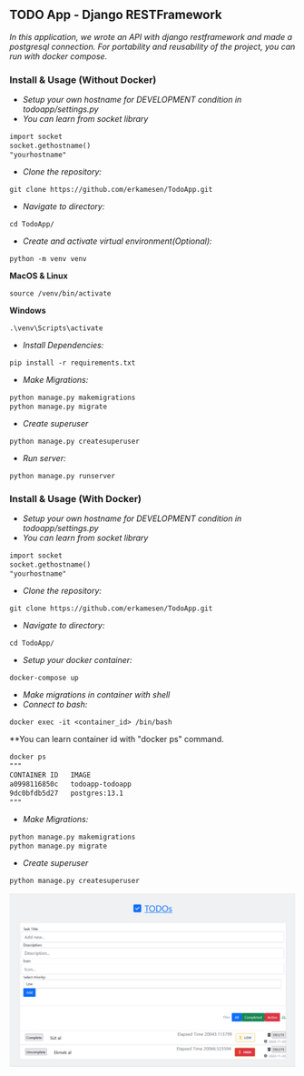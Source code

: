 ## TODO App - Django RESTFramework
*In this application, we wrote an API with django restframework and made a postgresql connection.*
*For portability and reusability of the project, you can run with docker compose.*

### Install & Usage (Without Docker)

- *Setup your own hostname for DEVELOPMENT condition in todoapp/settings.py*
- *You can learn from socket library*
```
import socket
socket.gethostname()
"yourhostname"
```
- *Clone the repository:*
```
git clone https://github.com/erkamesen/TodoApp.git
```
- *Navigate to directory:*
```
cd TodoApp/
```
- *Create and activate virtual environment(Optional):*
```
python -m venv venv
```
**MacOS & Linux**
```
source /venv/bin/activate
```
**Windows**
```
.\venv\Scripts\activate
```
- *Install Dependencies:*
```
pip install -r requirements.txt
```
- *Make Migrations:*
```
python manage.py makemigrations
python manage.py migrate
```
- *Create superuser*
```
python manage.py createsuperuser
```
- *Run server:*
```
python manage.py runserver
```

### Install & Usage (With Docker)
- *Setup your own hostname for DEVELOPMENT condition in todoapp/settings.py*
- *You can learn from socket library*
```
import socket
socket.gethostname()
"yourhostname"
```
- *Clone the repository:*
```
git clone https://github.com/erkamesen/TodoApp.git
```
- *Navigate to directory:*
```
cd TodoApp/
```
- *Setup your docker container:*
```
docker-compose up
```
- *Make migrations in container with shell*
- *Connect to bash:*
```
docker exec -it <container_id> /bin/bash
```
**You can learn container id with "docker ps" command.
```
docker ps
"""
CONTAINER ID   IMAGE
a0998116850c   todoapp-todoapp
9dc0bfdb5d27   postgres:13.1
"""
```

- *Make Migrations:*
```
python manage.py makemigrations
python manage.py migrate
```
- *Create superuser*
```
python manage.py createsuperuser
```

<img src="./example.png">